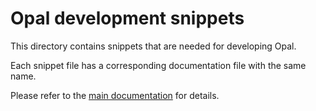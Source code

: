 <!--
SPDX-FileCopyrightText: 2021 Mirian Margiani
SPDX-License-Identifier: GFDL-1.3-or-later
-->

# Opal development snippets

This directory contains snippets that are needed for developing Opal.

Each snippet file has a corresponding documentation file with the same name.

Please refer to the [main documentation](../README.md) for details.
